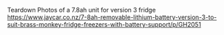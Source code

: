 Teardown Photos of a 7.8ah unit for version 3 fridge
https://www.jaycar.co.nz/7-8ah-removable-lithium-battery-version-3-to-suit-brass-monkey-fridge-freezers-with-battery-support/p/GH2051
